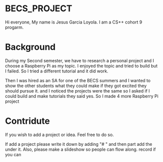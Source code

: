 # BECS_PROJECT

Hi everyone, My name is Jesus Garcia Loyola. I am a CS++ cohort 9 progarm. 

# Background
During my Second semester, we have to research a personal project and I choose a Raspberry Pi as my topic. I enjoyed the topic and tried to build but I failed. So I tried a different tutorial and it did work.

Then I was hired as an SA for one of the BECS summers and I wanted to show the other students what they could make if they got excited they should pursue it. and I noticed the projects were the same so I asked if I could build and make tutorials they said yes. So I made 4 more Raspberry Pi project

# Contridute

If you wish to add a project or idea. Feel free to do so. 

If add a project please write it down by adding "# <new project name>" and then part add the under it. Also, please make a slideshow so people can flow along. record if you can 

